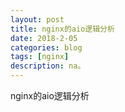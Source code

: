 ```yaml
---
layout: post
title: nginx的aio逻辑分析
date: 2018-2-05
categories: blog
tags: [nginx]
description: na。
---
```




nginx的aio逻辑分析







